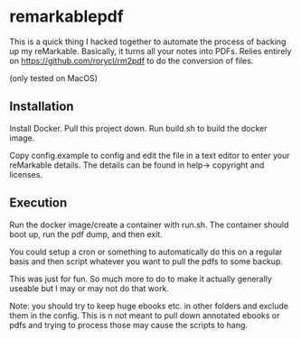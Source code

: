 # remarkablepdf

This is a quick thing I hacked together to automate the process of backing up my reMarkable. Basically, it turns all your notes into PDFs. Relies entirely on https://github.com/rorycl/rm2pdf to do the conversion of files.

(only tested on MacOS)

## Installation

Install Docker. Pull this project down. Run build.sh to build the docker image.

Copy config.example to config and edit the file in a text editor to enter your reMarkable details. The details can be found in help-> copyright and licenses.

## Execution

Run the docker image/create a container with run.sh. The container should boot up, run the pdf dump, and then exit.

You could setup a cron or something to automatically do this on a regular basis and then script whatever you want to pull the pdfs to some backup.

This was just for fun. So much more to do to make it actually generally useable but I may or may not do that work.


Note: you should try to keep huge ebooks etc. in other folders and exclude them in the config. This is n not meant to pull down annotated ebooks or pdfs and trying to process those may cause the scripts to hang.